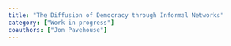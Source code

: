 ```yaml
---
title: "The Diffusion of Democracy through Informal Networks"
category: ["Work in progress"]
coauthors: ["Jon Pavehouse"]
---
```


